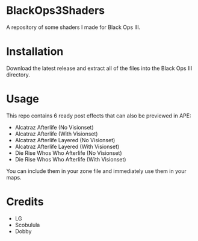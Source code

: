 # BlackOps3Shaders
 A repository of some shaders I made for Black Ops III.

# Installation
 Download the latest release and extract all of the files into the Black Ops III directory.

# Usage
 This repo contains 6 ready post effects that can also be previewed in APE:
 * Alcatraz Afterlife (No Visionset)
 * Alcatraz Afterlife (With Visionset)
 * Alcatraz Afterlife Layered (No Visionset)
 * Alcatraz Afterlife Layered (With Visionset)
 * Die Rise Whos Who Afterlife (No Visionset)
 * Die Rise Whos Who Afterlife (With Visionset)

You can include them in your zone file and immediately use them in your maps.

# Credits
* LG
* Scobulula
* Dobby
